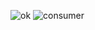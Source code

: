 ![ok](https://user-images.githubusercontent.com/121126235/217132431-62a0623c-329d-49f9-8174-5de9efd2c3aa.PNG)
![consumer](https://user-images.githubusercontent.com/121126235/217132440-ccd930dc-9f6d-41f5-b87d-de1d5f87e0f7.PNG)
